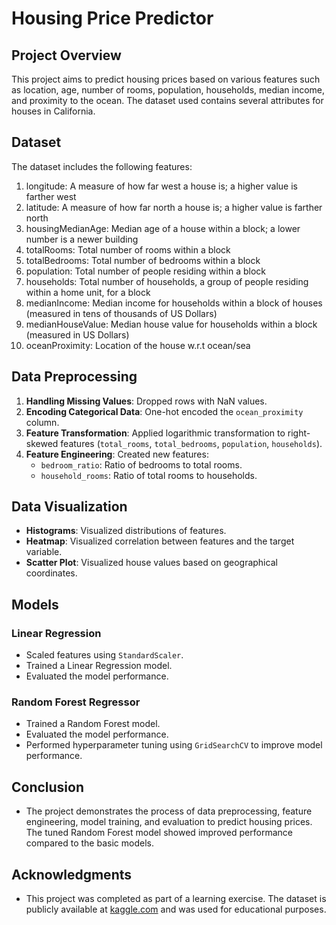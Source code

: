 # Housing Price Predictor

## Project Overview
This project aims to predict housing prices based on various features such as location, age, number of rooms, population, households, median income, and proximity to the ocean. The dataset used contains several attributes for houses in California.

## Dataset
The dataset includes the following features:
1. longitude: A measure of how far west a house is; a higher value is farther west
2. latitude: A measure of how far north a house is; a higher value is farther north
3. housingMedianAge: Median age of a house within a block; a lower number is a newer building
4. totalRooms: Total number of rooms within a block
5. totalBedrooms: Total number of bedrooms within a block
6. population: Total number of people residing within a block
7. households: Total number of households, a group of people residing within a home unit, for a block
8. medianIncome: Median income for households within a block of houses (measured in tens of thousands of US Dollars)
9. medianHouseValue: Median house value for households within a block (measured in US Dollars)
10. oceanProximity: Location of the house w.r.t ocean/sea

## Data Preprocessing
1. **Handling Missing Values**: Dropped rows with NaN values.
2. **Encoding Categorical Data**: One-hot encoded the `ocean_proximity` column.
3. **Feature Transformation**: Applied logarithmic transformation to right-skewed features (`total_rooms`, `total_bedrooms`, `population`, `households`).
4. **Feature Engineering**: Created new features:
   - `bedroom_ratio`: Ratio of bedrooms to total rooms.
   - `household_rooms`: Ratio of total rooms to households.

## Data Visualization
- **Histograms**: Visualized distributions of features.
- **Heatmap**: Visualized correlation between features and the target variable.
- **Scatter Plot**: Visualized house values based on geographical coordinates.

## Models
### Linear Regression
- Scaled features using `StandardScaler`.
- Trained a Linear Regression model.
- Evaluated the model performance.

### Random Forest Regressor
- Trained a Random Forest model.
- Evaluated the model performance.
- Performed hyperparameter tuning using `GridSearchCV` to improve model performance.
 
## Conclusion
- The project demonstrates the process of data preprocessing, feature engineering, model training, and evaluation to predict housing prices. The tuned Random Forest model showed improved performance compared to the basic models.

## Acknowledgments
- This project was completed as part of a learning exercise. The dataset is publicly available at [kaggle.com](https://www.kaggle.com/datasets/camnugent/california-housing-prices?resource=download) and was used for educational purposes.
